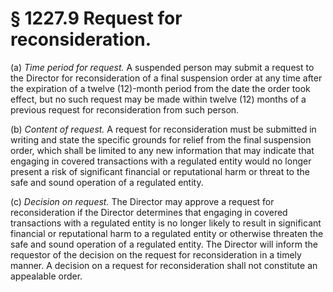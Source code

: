 # § 1227.9   Request for reconsideration.

(a) *Time period for request.* A suspended person may submit a request to the Director for reconsideration of a final suspension order at any time after the expiration of a twelve (12)-month period from the date the order took effect, but no such request may be made within twelve (12) months of a previous request for reconsideration from such person.


(b) *Content of request.* A request for reconsideration must be submitted in writing and state the specific grounds for relief from the final suspension order, which shall be limited to any new information that may indicate that engaging in covered transactions with a regulated entity would no longer present a risk of significant financial or reputational harm or threat to the safe and sound operation of a regulated entity.


(c) *Decision on request.* The Director may approve a request for reconsideration if the Director determines that engaging in covered transactions with a regulated entity is no longer likely to result in significant financial or reputational harm to a regulated entity or otherwise threaten the safe and sound operation of a regulated entity. The Director will inform the requestor of the decision on the request for reconsideration in a timely manner. A decision on a request for reconsideration shall not constitute an appealable order.




